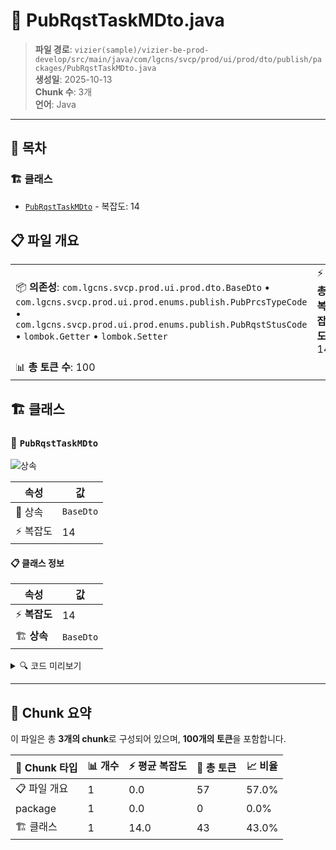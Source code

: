 # 📄 PubRqstTaskMDto.java

> **파일 경로**: `vizier(sample)/vizier-be-prod-develop/src/main/java/com/lgcns/svcp/prod/ui/prod/dto/publish/packages/PubRqstTaskMDto.java`  
> **생성일**: 2025-10-13  
> **Chunk 수**: 3개  
> **언어**: Java
---

## 📑 목차

### 🏗️ 클래스
- [`PubRqstTaskMDto`](#class-pubrqsttaskmdto) - 복잡도: 14

## 📋 파일 개요

| | |
|--|--|
| 📦 **의존성**: `com.lgcns.svcp.prod.ui.prod.dto.BaseDto` • `com.lgcns.svcp.prod.ui.prod.enums.publish.PubPrcsTypeCode` • `com.lgcns.svcp.prod.ui.prod.enums.publish.PubRqstStusCode` • `lombok.Getter` • `lombok.Setter` | ⚡ **총 복잡도**: 14 |
| 📊 **총 토큰 수**: 100 |  |



## 🏗️ 클래스

### <a id="class-pubrqsttaskmdto"></a>🎯 `PubRqstTaskMDto`

![상속](https://img.shields.io/badge/상속-1개-blue)

| 속성 | 값 |
|------|----|
| 🧬 상속 | `BaseDto` |
| ⚡ 복잡도 | 14 |



#### 📋 클래스 정보

| 속성 | 값 |
|------|----|
| ⚡ **복잡도** | 14 || 📍 **라인 범위** | 12-12 |
| 🏗️ **상속** | `BaseDto` || 🏷️ **태그** | `class, java` |

<details>
<summary>🔍 코드 미리보기</summary>

```java
public class PubRqstTaskMDto extends BaseDto {
	private String pubRqstTaskCode;
	private String pubRqstTaskCodeName;
	private String pubRqstTaskPubr;
	private String pubRqstTaskPubrDeptCd;
	private PubRqstStusCode pubRqstStusCode;
	private String pubRqstBfrStusCode;
	private PubPrcsTypeCode pubPrcsTypeCode;
	private String crteDtm;
	private String vldateDtm;
	private String duedDtm;
	private String exprDtm;
	private String ovwCntn;
}...
```

**Chunk 정보**
- 🆔 **ID**: `0e57a9814fb6`
- 📍 **라인**: 12-12
- 📊 **토큰**: 43
- 🏷️ **태그**: `class, java`

</details>

---





## 🧩 Chunk 요약

이 파일은 총 **3개의 chunk**로 구성되어 있으며, **100개의 토큰**을 포함합니다.

| 🧩 Chunk 타입 | 📊 개수 | ⚡ 평균 복잡도 | 📝 총 토큰 | 📈 비율 |
|---------------|--------|-------------|----------|--------|
| 📋 파일 개요 | 1 | 0.0 | 57 | 57.0% |
| package | 1 | 0.0 | 0 | 0.0% |
| 🏗️ 클래스 | 1 | 14.0 | 43 | 43.0% |

